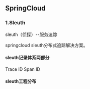 ## SpringCloud

### 1.Sleuth

sleuth（侦探）--服务追踪

springcloud sleuth分布式追踪解决方案。

#### sleuth记录体系两部分

Trace ID
Span ID

#### sleuth工程分布